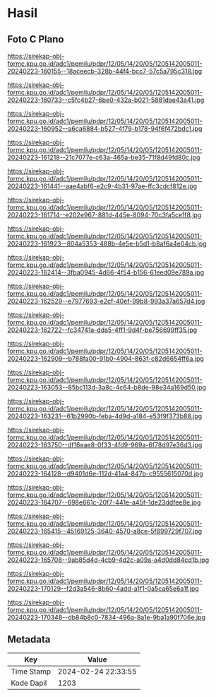 # Hasil

## Foto C Plano

https://sirekap-obj-formc.kpu.go.id/adc1/pemilu/pdpr/12/05/14/20/05/1205142005011-20240223-160155--18aceecb-328b-44f4-bcc7-57c5a795c318.jpg

https://sirekap-obj-formc.kpu.go.id/adc1/pemilu/pdpr/12/05/14/20/05/1205142005011-20240223-160733--c5fc4b27-6be0-432a-b021-5881dae43a41.jpg

https://sirekap-obj-formc.kpu.go.id/adc1/pemilu/pdpr/12/05/14/20/05/1205142005011-20240223-160952--a6ca6884-b527-4f79-b178-94f6f472bdc1.jpg

https://sirekap-obj-formc.kpu.go.id/adc1/pemilu/pdpr/12/05/14/20/05/1205142005011-20240223-161218--21c7077e-c63a-465a-be35-71f8d49fd80c.jpg

https://sirekap-obj-formc.kpu.go.id/adc1/pemilu/pdpr/12/05/14/20/05/1205142005011-20240223-161441--aae4abf6-e2c9-4b31-97ae-ffc3cdcf812e.jpg

https://sirekap-obj-formc.kpu.go.id/adc1/pemilu/pdpr/12/05/14/20/05/1205142005011-20240223-161714--e202e967-881d-445e-8094-70c3fa5ce1f8.jpg

https://sirekap-obj-formc.kpu.go.id/adc1/pemilu/pdpr/12/05/14/20/05/1205142005011-20240223-161923--804a5353-488b-4e5e-b5d1-b8af6a4e04cb.jpg

https://sirekap-obj-formc.kpu.go.id/adc1/pemilu/pdpr/12/05/14/20/05/1205142005011-20240223-162414--3fba0945-4d66-4f54-b156-61eed09e789a.jpg

https://sirekap-obj-formc.kpu.go.id/adc1/pemilu/pdpr/12/05/14/20/05/1205142005011-20240223-162529--e7977693-e2cf-40ef-99b8-993a37a657d4.jpg

https://sirekap-obj-formc.kpu.go.id/adc1/pemilu/pdpr/12/05/14/20/05/1205142005011-20240223-162722--fc34741a-dda5-4ff1-9d4f-be756699ff35.jpg

https://sirekap-obj-formc.kpu.go.id/adc1/pemilu/pdpr/12/05/14/20/05/1205142005011-20240223-162909--b788fa00-91b0-4904-863f-c82d6654ff6a.jpg

https://sirekap-obj-formc.kpu.go.id/adc1/pemilu/pdpr/12/05/14/20/05/1205142005011-20240223-163053--85bc113d-3a8c-4c64-b8de-98e34a169d50.jpg

https://sirekap-obj-formc.kpu.go.id/adc1/pemilu/pdpr/12/05/14/20/05/1205142005011-20240223-163231--61b2990b-feba-4d9d-a184-e53f9f373b88.jpg

https://sirekap-obj-formc.kpu.go.id/adc1/pemilu/pdpr/12/05/14/20/05/1205142005011-20240223-163750--df16eae8-0f33-4fd9-969a-6f78d97e36d3.jpg

https://sirekap-obj-formc.kpu.go.id/adc1/pemilu/pdpr/12/05/14/20/05/1205142005011-20240223-164128--d9401d6e-112d-41a4-847b-c9555615070d.jpg

https://sirekap-obj-formc.kpu.go.id/adc1/pemilu/pdpr/12/05/14/20/05/1205142005011-20240223-164707--698e661c-20f7-441e-a45f-1de23ddfee8e.jpg

https://sirekap-obj-formc.kpu.go.id/adc1/pemilu/pdpr/12/05/14/20/05/1205142005011-20240223-165415--45169125-3640-4570-a8ce-5f899729f707.jpg

https://sirekap-obj-formc.kpu.go.id/adc1/pemilu/pdpr/12/05/14/20/05/1205142005011-20240223-165708--9ab85d4d-4cb9-4d2c-a09a-a4d0dd84cd1b.jpg

https://sirekap-obj-formc.kpu.go.id/adc1/pemilu/pdpr/12/05/14/20/05/1205142005011-20240223-170129--f2d3a546-8b60-4add-a1f1-0a5ca65e6a1f.jpg

https://sirekap-obj-formc.kpu.go.id/adc1/pemilu/pdpr/12/05/14/20/05/1205142005011-20240223-170348--db84b8c0-7834-496a-8a1e-9ba1a90f706e.jpg


## Metadata

| Key        | Value               |
| ---------- | ------------------- |
| Time Stamp | 2024-02-24 22:33:55 |
| Kode Dapil | 1203                |




